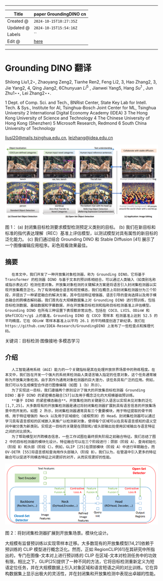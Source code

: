 -----

| Title     | paper GroundingDINO cn                                |
| --------- | ----------------------------------------------------- |
| Created @ | `2024-10-15T10:27:35Z`                                |
| Updated @ | `2024-10-15T15:54:16Z`                                |
| Labels    | \`\`                                                  |
| Edit @    | [here](https://github.com/junxnone/aiwiki/issues/485) |

-----

# Grounding DINO 翻译

Shilong Liu1,2⋆, Zhaoyang Zeng2, Tianhe Ren2, Feng Li2, 3, Hao Zhang2,
3, Jie Yang2, 4, Qing Jiang2, 6Chunyuan $Li^{5}$ , Jianwei Yang5, Hang
$Su^{1}$ , Jun Zhu1⋆⋆, Lei Zhang2⋆⋆.

1 Dept. of Comp. Sci. and Tech., BNRist Center, State Key Lab for
Intell. Tech. & Sys., Institute for AI, Tsinghua-Bosch Joint Center for
ML, Tsinghua University 2 International Digital Economy Academy (IDEA) 3
The Hong Kong University of Science and Technology 4 The Chinese
University of Hong Kong (Shenzhen) 5 Microsoft Research, Redmond 6 South
China University of Technology

<liusl20@mails.tsinghua.edu.cn>, <leizhang@idea.edu.cn>

![image](media/7856403ac76d53e07d93b15501991c02fff4261a.png)

图 1： (a) 封闭集目标检测要求模型检测预定义类别的目标。 (b)
我们在新目标和标准的指代表达理解（REC）基准上评估模型，以测试模型对具有属性的新目标的泛化能力。
(c) 我们通过结合 Grounding DINO 和 Stable Diffusion \[41\]
展示了一个图像编辑应用程序。彩色观看效果最佳。

## 摘要

``` 
   在本文中，我们开发了一种开放集对象检测器，称为 Grounding DINO，它将基于 Transformer 的检测器 DINO 与基于文本的预训练相结合，可以通过人类输入（如类别名称或指示表达式）检测任意对象。开放集对象检测的关键解决方案是将语言引入封闭集检测器以实现开放集概念泛化。为了有效地融合语言和视觉模态，我们在概念上将封闭集检测器分为三个阶段，并提出了一种紧密融合的解决方案，其中包括特征增强器、语言引导的查询选择以及用于模态融合的跨模态解码器。我们首先在大规模数据集上对 Grounding DINO 进行预训练，包括目标检测数据、基础数据和字幕数据，并在开放集目标检测和指称目标检测基准上评估模型。Grounding DINO 在所有三种设置下表现都非常出色，包括在 COCO、LVIS、ODinW 和 $RefCOCO/+/g$ 上的基准。Grounding DINO 在 COCO 零样本 检测基准上达到 52.5 的平均精度。它在 ODinW 零样本基准上以平均 26.1 的平均精度创造了新纪录。我们在 https://github.com/IDEA-Research/GroundingDINO 上发布了一些检查点和推理代码。
```

关键词：目标检测·图像接地·多模态学习

## 介绍

``` 
   人工智能通用系统（AGI）能力的一个关键指标是其在处理开放世界场景中的熟练程度。在本文中，我们旨在开发一个强大的系统来检测由人类语言输入指定的任意对象，这个任务通常被称为开放集对象检测。由于其作为通用对象检测器的巨大潜力，该任务具有广泛的应用。例如，我们可以与生成模型合作进行图像编辑（如图 1（b）所示）。
   为了实现这一目标，我们遵循两个原则设计了强大的开放集目标检测器 Grounding DINO：基于 DINO 的紧密模态融合[57]以及用于概念泛化的大规模基础预训练。
   **基于 DINO 的紧密模态融合**。开放集检测的关键是引入语言以实现未见对象的泛化[1,7,25]。大多数现有的开放集检测器是通过将封闭集检测器扩展到具有语言信息的开放集场景中而开发的。如图 2 所示，封闭集检测器通常具有三个重要模块，用于特征提取的骨干网络、用于特征增强的 Neck 以及用于区域细化（或框预测）的 Head。封闭集检测器可以通过学习具有语言感知的区域嵌入来推广以检测新对象，使得每个区域可以在具有语言感知的语义空间中被分类为新类别。实现这一目标的关键是在颈部和/或头部输出处使用区域输出与语言特征之间的对比损失。
   为了帮助模型对齐跨模态信息，一些工作试图在最终损失阶段之前融合特征。我们总结了图 2 中的目标检测器的模块化设计。特征融合可以在三个阶段进行：颈部（阶段 A）、查询初始化（阶段 B）和头部（阶段 C）。例如，GLIP [25]在颈部模块（阶段 A）中进行早期融合，而 OV-DETR [55]将语言感知查询用作头部输入（阶段 B）。我们认为，在管道中引入更多的特征融合可以促进不同模态特征之间更好的对齐，从而实现更好的性能。
```

![image](media/da6428b7ed899a4d67c530b834d475b3cd388dd3.png)

图 2：将封闭集检测器扩展到开放集场景。模块化设计。

大规模有监督预训练以实现零样本迁移。大多数现有的开放集模型\[14,21\]依赖于预训练的 CLIP 模型进行概念泛化。然而，正如
RegionCLIP\[61\]在其研究中所指出的，专门在图像-文本对上进行预训练的 CLIP
在区域-文本对检测任务中的功效有限。相比之下，GLIP\[25\]提供了一种不同的方法，它将目标检测重新定义为短语定位任务，并在大规模数据上引入对象区域和语言短语之间的对比训练。它在异构数据集上显示出极大的灵活性，并在封闭集和开放集检测中表现出卓越的性能。
